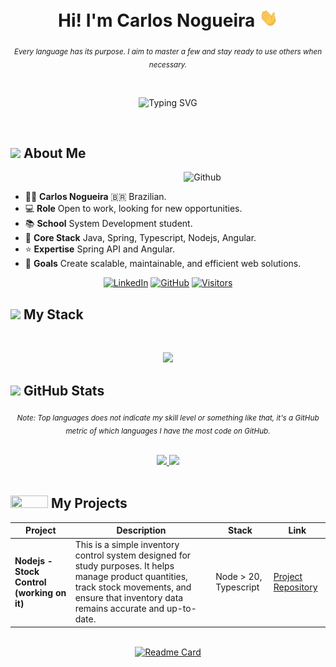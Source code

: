 <!--Intro-->

<h1 align="center">Hi! I'm Carlos Nogueira <img src="https://raw.githubusercontent.com/ABSphreak/ABSphreak/master/gifs/Hi.gif" width="30px"></h1>
<p align="center">
  <sub><i>Every language has its purpose. I aim to master a few and stay ready to use others when necessary.</i></sub>
</p>

</br>

<!--Message-->
<p align="center">
  <img src="https://readme-typing-svg.herokuapp.com?type=wave&color=FFFFFF&center=true&vCenter=true&pause=1000&width=380&lines=Backend+Developer" alt="Typing SVG" />
</p>

<br>

<!--About me-->
## <img src="https://media2.giphy.com/media/iIGT8Y1rOYhBpdHh1C/giphy.gif" width="25"> About Me
<img width="45%" align="right" alt="Github" src="https://raw.githubusercontent.com/onimur/.github/master/.resources/git-header.svg" />

<br>

- 🙋‍♂️ **Carlos Nogueira**  🇧🇷 Brazilian.
- 💻 **Role** Open to work, looking for new opportunities.
- 📚 **School** System Development student.
- 💪 **Core Stack** Java, Spring, Typescript, Nodejs, Angular.
- ⭐ **Expertise** Spring API and Angular.
- 💭 **Goals** Create scalable, maintainable, and efficient web solutions.

<p align="center">
  <a href="https://www.linkedin.com/in/carlos-s-nogueira/" target="_blank"><img alt="LinkedIn" src="https://img.shields.io/badge/LinkedIn-Connect-0A66C2?style=for-the-badge&logo=linkedin&logoColor=white"/></a>
  <a href="https://github.com/Carlossnogueira" target="_blank"><img alt="GitHub" src="https://img.shields.io/badge/GitHub-Follow-212121?style=for-the-badge&logo=github&logoColor=FFFFF"/></a>
  <a href="https://visitor-badge.laobi.icu/badge?page_id=Carlossnogueira.Carlossnogueira" target="_blank"><img alt="Visitors" src="https://visitor-badge.laobi.icu/badge?page_id=Carlossnogueira.Carlossnogueira&color=00D4FF"/></a>
</p>

  
<!--My Skills-->

## <img src="https://media2.giphy.com/media/QssGEmpkyEOhBCb7e1/giphy.gif" width="25"> My Stack

<br>

<p align="center">
  <a href="https://skillicons.dev">
    <img src="https://skillicons.dev/icons?i=cs,dotnet,typescript,angular,nodejs,vscode,git,github,mint"/>
  </a>

</p>

<!--My Stats-->
## <img src="https://media.giphy.com/media/iY8CRBdQXODJSCERIr/giphy.gif" width="30px"> GitHub Stats

<p align="center">
  <sub><i>Note: Top languages does not indicate my skill level or something like that, it's a GitHub metric of which languages I have the most code on GitHub.</i></sub>
</p>


<br>

<div align="center">
  <a href="https://github.com/Carlossnogueira">
    <img height=180 src="https://github-readme-stats.vercel.app/api?username=Carlossnogueira&show_icons=true&theme=city_lights&count_private=true&include_all_commits=true" />
  </a>
  <a href="https://github.com/Carlossnogueira">
    <img height=180 src="https://github-readme-stats.vercel.app/api/top-langs/?username=Carlossnogueira&langs_count=12&layout=compact&theme=city_lights" />
  </a>
</div>

</br>

<!--Projects-->
## <img src='https://github.com/shahriarshafin/shahriarshafin/blob/development/Assets/git.gif?raw=true' width="60 px" height="20 px"> My Projects

| Project                  | Description                                                                 | Stack                                  | Link                                                                 |
|--------------------------|-----------------------------------------------------------------------------|----------------------------------------|----------------------------------------------------------------------|
| **Nodejs - Stock Control (working on it)**          | This is a simple inventory control system designed for study purposes. It helps manage product quantities, track stock movements, and ensure that inventory data remains accurate and up-to-date. | Node > 20, Typescript         | [Project Repository](https://github.com/Carlossnogueira/Stock-Control-Nodejs) |



<br>

<div align="center">

  <a href="https://github.com/Carlossnogueira/Stock-Control-Nodejs">
    <img src="https://github-readme-stats.vercel.app/api/pin/?username=Carlossnogueira&repo=Stock-Control-Nodejs&theme=city_lights" alt="Readme Card"/>
  </a>


</div>

